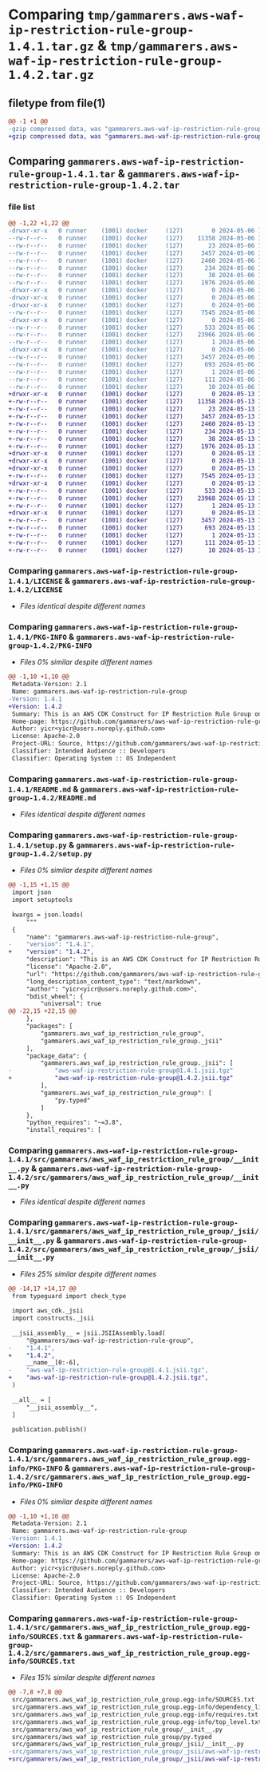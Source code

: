 # Comparing `tmp/gammarers.aws-waf-ip-restriction-rule-group-1.4.1.tar.gz` & `tmp/gammarers.aws-waf-ip-restriction-rule-group-1.4.2.tar.gz`

## filetype from file(1)

```diff
@@ -1 +1 @@
-gzip compressed data, was "gammarers.aws-waf-ip-restriction-rule-group-1.4.1.tar", last modified: Mon May  6 19:20:50 2024, max compression
+gzip compressed data, was "gammarers.aws-waf-ip-restriction-rule-group-1.4.2.tar", last modified: Mon May 13 19:19:59 2024, max compression
```

## Comparing `gammarers.aws-waf-ip-restriction-rule-group-1.4.1.tar` & `gammarers.aws-waf-ip-restriction-rule-group-1.4.2.tar`

### file list

```diff
@@ -1,22 +1,22 @@
-drwxr-xr-x   0 runner    (1001) docker     (127)        0 2024-05-06 19:20:50.932695 gammarers.aws-waf-ip-restriction-rule-group-1.4.1/
--rw-r--r--   0 runner    (1001) docker     (127)    11358 2024-05-06 19:20:40.000000 gammarers.aws-waf-ip-restriction-rule-group-1.4.1/LICENSE
--rw-r--r--   0 runner    (1001) docker     (127)       23 2024-05-06 19:20:40.000000 gammarers.aws-waf-ip-restriction-rule-group-1.4.1/MANIFEST.in
--rw-r--r--   0 runner    (1001) docker     (127)     3457 2024-05-06 19:20:50.932695 gammarers.aws-waf-ip-restriction-rule-group-1.4.1/PKG-INFO
--rw-r--r--   0 runner    (1001) docker     (127)     2460 2024-05-06 19:20:40.000000 gammarers.aws-waf-ip-restriction-rule-group-1.4.1/README.md
--rw-r--r--   0 runner    (1001) docker     (127)      234 2024-05-06 19:20:40.000000 gammarers.aws-waf-ip-restriction-rule-group-1.4.1/pyproject.toml
--rw-r--r--   0 runner    (1001) docker     (127)       38 2024-05-06 19:20:50.932695 gammarers.aws-waf-ip-restriction-rule-group-1.4.1/setup.cfg
--rw-r--r--   0 runner    (1001) docker     (127)     1976 2024-05-06 19:20:40.000000 gammarers.aws-waf-ip-restriction-rule-group-1.4.1/setup.py
-drwxr-xr-x   0 runner    (1001) docker     (127)        0 2024-05-06 19:20:50.932695 gammarers.aws-waf-ip-restriction-rule-group-1.4.1/src/
-drwxr-xr-x   0 runner    (1001) docker     (127)        0 2024-05-06 19:20:50.932695 gammarers.aws-waf-ip-restriction-rule-group-1.4.1/src/gammarers/
-drwxr-xr-x   0 runner    (1001) docker     (127)        0 2024-05-06 19:20:50.932695 gammarers.aws-waf-ip-restriction-rule-group-1.4.1/src/gammarers/aws_waf_ip_restriction_rule_group/
--rw-r--r--   0 runner    (1001) docker     (127)     7545 2024-05-06 19:20:40.000000 gammarers.aws-waf-ip-restriction-rule-group-1.4.1/src/gammarers/aws_waf_ip_restriction_rule_group/__init__.py
-drwxr-xr-x   0 runner    (1001) docker     (127)        0 2024-05-06 19:20:50.932695 gammarers.aws-waf-ip-restriction-rule-group-1.4.1/src/gammarers/aws_waf_ip_restriction_rule_group/_jsii/
--rw-r--r--   0 runner    (1001) docker     (127)      533 2024-05-06 19:20:40.000000 gammarers.aws-waf-ip-restriction-rule-group-1.4.1/src/gammarers/aws_waf_ip_restriction_rule_group/_jsii/__init__.py
--rw-r--r--   0 runner    (1001) docker     (127)    23966 2024-05-06 19:20:40.000000 gammarers.aws-waf-ip-restriction-rule-group-1.4.1/src/gammarers/aws_waf_ip_restriction_rule_group/_jsii/aws-waf-ip-restriction-rule-group@1.4.1.jsii.tgz
--rw-r--r--   0 runner    (1001) docker     (127)        1 2024-05-06 19:20:40.000000 gammarers.aws-waf-ip-restriction-rule-group-1.4.1/src/gammarers/aws_waf_ip_restriction_rule_group/py.typed
-drwxr-xr-x   0 runner    (1001) docker     (127)        0 2024-05-06 19:20:50.932695 gammarers.aws-waf-ip-restriction-rule-group-1.4.1/src/gammarers.aws_waf_ip_restriction_rule_group.egg-info/
--rw-r--r--   0 runner    (1001) docker     (127)     3457 2024-05-06 19:20:50.000000 gammarers.aws-waf-ip-restriction-rule-group-1.4.1/src/gammarers.aws_waf_ip_restriction_rule_group.egg-info/PKG-INFO
--rw-r--r--   0 runner    (1001) docker     (127)      693 2024-05-06 19:20:50.000000 gammarers.aws-waf-ip-restriction-rule-group-1.4.1/src/gammarers.aws_waf_ip_restriction_rule_group.egg-info/SOURCES.txt
--rw-r--r--   0 runner    (1001) docker     (127)        1 2024-05-06 19:20:50.000000 gammarers.aws-waf-ip-restriction-rule-group-1.4.1/src/gammarers.aws_waf_ip_restriction_rule_group.egg-info/dependency_links.txt
--rw-r--r--   0 runner    (1001) docker     (127)      111 2024-05-06 19:20:50.000000 gammarers.aws-waf-ip-restriction-rule-group-1.4.1/src/gammarers.aws_waf_ip_restriction_rule_group.egg-info/requires.txt
--rw-r--r--   0 runner    (1001) docker     (127)       10 2024-05-06 19:20:50.000000 gammarers.aws-waf-ip-restriction-rule-group-1.4.1/src/gammarers.aws_waf_ip_restriction_rule_group.egg-info/top_level.txt
+drwxr-xr-x   0 runner    (1001) docker     (127)        0 2024-05-13 19:19:59.404374 gammarers.aws-waf-ip-restriction-rule-group-1.4.2/
+-rw-r--r--   0 runner    (1001) docker     (127)    11358 2024-05-13 19:19:47.000000 gammarers.aws-waf-ip-restriction-rule-group-1.4.2/LICENSE
+-rw-r--r--   0 runner    (1001) docker     (127)       23 2024-05-13 19:19:47.000000 gammarers.aws-waf-ip-restriction-rule-group-1.4.2/MANIFEST.in
+-rw-r--r--   0 runner    (1001) docker     (127)     3457 2024-05-13 19:19:59.404374 gammarers.aws-waf-ip-restriction-rule-group-1.4.2/PKG-INFO
+-rw-r--r--   0 runner    (1001) docker     (127)     2460 2024-05-13 19:19:47.000000 gammarers.aws-waf-ip-restriction-rule-group-1.4.2/README.md
+-rw-r--r--   0 runner    (1001) docker     (127)      234 2024-05-13 19:19:47.000000 gammarers.aws-waf-ip-restriction-rule-group-1.4.2/pyproject.toml
+-rw-r--r--   0 runner    (1001) docker     (127)       38 2024-05-13 19:19:59.404374 gammarers.aws-waf-ip-restriction-rule-group-1.4.2/setup.cfg
+-rw-r--r--   0 runner    (1001) docker     (127)     1976 2024-05-13 19:19:47.000000 gammarers.aws-waf-ip-restriction-rule-group-1.4.2/setup.py
+drwxr-xr-x   0 runner    (1001) docker     (127)        0 2024-05-13 19:19:59.400375 gammarers.aws-waf-ip-restriction-rule-group-1.4.2/src/
+drwxr-xr-x   0 runner    (1001) docker     (127)        0 2024-05-13 19:19:59.400375 gammarers.aws-waf-ip-restriction-rule-group-1.4.2/src/gammarers/
+drwxr-xr-x   0 runner    (1001) docker     (127)        0 2024-05-13 19:19:59.404374 gammarers.aws-waf-ip-restriction-rule-group-1.4.2/src/gammarers/aws_waf_ip_restriction_rule_group/
+-rw-r--r--   0 runner    (1001) docker     (127)     7545 2024-05-13 19:19:47.000000 gammarers.aws-waf-ip-restriction-rule-group-1.4.2/src/gammarers/aws_waf_ip_restriction_rule_group/__init__.py
+drwxr-xr-x   0 runner    (1001) docker     (127)        0 2024-05-13 19:19:59.404374 gammarers.aws-waf-ip-restriction-rule-group-1.4.2/src/gammarers/aws_waf_ip_restriction_rule_group/_jsii/
+-rw-r--r--   0 runner    (1001) docker     (127)      533 2024-05-13 19:19:47.000000 gammarers.aws-waf-ip-restriction-rule-group-1.4.2/src/gammarers/aws_waf_ip_restriction_rule_group/_jsii/__init__.py
+-rw-r--r--   0 runner    (1001) docker     (127)    23968 2024-05-13 19:19:47.000000 gammarers.aws-waf-ip-restriction-rule-group-1.4.2/src/gammarers/aws_waf_ip_restriction_rule_group/_jsii/aws-waf-ip-restriction-rule-group@1.4.2.jsii.tgz
+-rw-r--r--   0 runner    (1001) docker     (127)        1 2024-05-13 19:19:47.000000 gammarers.aws-waf-ip-restriction-rule-group-1.4.2/src/gammarers/aws_waf_ip_restriction_rule_group/py.typed
+drwxr-xr-x   0 runner    (1001) docker     (127)        0 2024-05-13 19:19:59.404374 gammarers.aws-waf-ip-restriction-rule-group-1.4.2/src/gammarers.aws_waf_ip_restriction_rule_group.egg-info/
+-rw-r--r--   0 runner    (1001) docker     (127)     3457 2024-05-13 19:19:59.000000 gammarers.aws-waf-ip-restriction-rule-group-1.4.2/src/gammarers.aws_waf_ip_restriction_rule_group.egg-info/PKG-INFO
+-rw-r--r--   0 runner    (1001) docker     (127)      693 2024-05-13 19:19:59.000000 gammarers.aws-waf-ip-restriction-rule-group-1.4.2/src/gammarers.aws_waf_ip_restriction_rule_group.egg-info/SOURCES.txt
+-rw-r--r--   0 runner    (1001) docker     (127)        1 2024-05-13 19:19:59.000000 gammarers.aws-waf-ip-restriction-rule-group-1.4.2/src/gammarers.aws_waf_ip_restriction_rule_group.egg-info/dependency_links.txt
+-rw-r--r--   0 runner    (1001) docker     (127)      111 2024-05-13 19:19:59.000000 gammarers.aws-waf-ip-restriction-rule-group-1.4.2/src/gammarers.aws_waf_ip_restriction_rule_group.egg-info/requires.txt
+-rw-r--r--   0 runner    (1001) docker     (127)       10 2024-05-13 19:19:59.000000 gammarers.aws-waf-ip-restriction-rule-group-1.4.2/src/gammarers.aws_waf_ip_restriction_rule_group.egg-info/top_level.txt
```

### Comparing `gammarers.aws-waf-ip-restriction-rule-group-1.4.1/LICENSE` & `gammarers.aws-waf-ip-restriction-rule-group-1.4.2/LICENSE`

 * *Files identical despite different names*

### Comparing `gammarers.aws-waf-ip-restriction-rule-group-1.4.1/PKG-INFO` & `gammarers.aws-waf-ip-restriction-rule-group-1.4.2/PKG-INFO`

 * *Files 0% similar despite different names*

```diff
@@ -1,10 +1,10 @@
 Metadata-Version: 2.1
 Name: gammarers.aws-waf-ip-restriction-rule-group
-Version: 1.4.1
+Version: 1.4.2
 Summary: This is an AWS CDK Construct for IP Restriction Rule Group on WAF V2
 Home-page: https://github.com/gammarers/aws-waf-ip-restriction-rule-group.git
 Author: yicr<yicr@users.noreply.github.com>
 License: Apache-2.0
 Project-URL: Source, https://github.com/gammarers/aws-waf-ip-restriction-rule-group.git
 Classifier: Intended Audience :: Developers
 Classifier: Operating System :: OS Independent
```

### Comparing `gammarers.aws-waf-ip-restriction-rule-group-1.4.1/README.md` & `gammarers.aws-waf-ip-restriction-rule-group-1.4.2/README.md`

 * *Files identical despite different names*

### Comparing `gammarers.aws-waf-ip-restriction-rule-group-1.4.1/setup.py` & `gammarers.aws-waf-ip-restriction-rule-group-1.4.2/setup.py`

 * *Files 0% similar despite different names*

```diff
@@ -1,15 +1,15 @@
 import json
 import setuptools
 
 kwargs = json.loads(
     """
 {
     "name": "gammarers.aws-waf-ip-restriction-rule-group",
-    "version": "1.4.1",
+    "version": "1.4.2",
     "description": "This is an AWS CDK Construct for IP Restriction Rule Group on WAF V2",
     "license": "Apache-2.0",
     "url": "https://github.com/gammarers/aws-waf-ip-restriction-rule-group.git",
     "long_description_content_type": "text/markdown",
     "author": "yicr<yicr@users.noreply.github.com>",
     "bdist_wheel": {
         "universal": true
@@ -22,15 +22,15 @@
     },
     "packages": [
         "gammarers.aws_waf_ip_restriction_rule_group",
         "gammarers.aws_waf_ip_restriction_rule_group._jsii"
     ],
     "package_data": {
         "gammarers.aws_waf_ip_restriction_rule_group._jsii": [
-            "aws-waf-ip-restriction-rule-group@1.4.1.jsii.tgz"
+            "aws-waf-ip-restriction-rule-group@1.4.2.jsii.tgz"
         ],
         "gammarers.aws_waf_ip_restriction_rule_group": [
             "py.typed"
         ]
     },
     "python_requires": "~=3.8",
     "install_requires": [
```

### Comparing `gammarers.aws-waf-ip-restriction-rule-group-1.4.1/src/gammarers/aws_waf_ip_restriction_rule_group/__init__.py` & `gammarers.aws-waf-ip-restriction-rule-group-1.4.2/src/gammarers/aws_waf_ip_restriction_rule_group/__init__.py`

 * *Files identical despite different names*

### Comparing `gammarers.aws-waf-ip-restriction-rule-group-1.4.1/src/gammarers/aws_waf_ip_restriction_rule_group/_jsii/__init__.py` & `gammarers.aws-waf-ip-restriction-rule-group-1.4.2/src/gammarers/aws_waf_ip_restriction_rule_group/_jsii/__init__.py`

 * *Files 25% similar despite different names*

```diff
@@ -14,17 +14,17 @@
 from typeguard import check_type
 
 import aws_cdk._jsii
 import constructs._jsii
 
 __jsii_assembly__ = jsii.JSIIAssembly.load(
     "@gammarers/aws-waf-ip-restriction-rule-group",
-    "1.4.1",
+    "1.4.2",
     __name__[0:-6],
-    "aws-waf-ip-restriction-rule-group@1.4.1.jsii.tgz",
+    "aws-waf-ip-restriction-rule-group@1.4.2.jsii.tgz",
 )
 
 __all__ = [
     "__jsii_assembly__",
 ]
 
 publication.publish()
```

### Comparing `gammarers.aws-waf-ip-restriction-rule-group-1.4.1/src/gammarers.aws_waf_ip_restriction_rule_group.egg-info/PKG-INFO` & `gammarers.aws-waf-ip-restriction-rule-group-1.4.2/src/gammarers.aws_waf_ip_restriction_rule_group.egg-info/PKG-INFO`

 * *Files 0% similar despite different names*

```diff
@@ -1,10 +1,10 @@
 Metadata-Version: 2.1
 Name: gammarers.aws-waf-ip-restriction-rule-group
-Version: 1.4.1
+Version: 1.4.2
 Summary: This is an AWS CDK Construct for IP Restriction Rule Group on WAF V2
 Home-page: https://github.com/gammarers/aws-waf-ip-restriction-rule-group.git
 Author: yicr<yicr@users.noreply.github.com>
 License: Apache-2.0
 Project-URL: Source, https://github.com/gammarers/aws-waf-ip-restriction-rule-group.git
 Classifier: Intended Audience :: Developers
 Classifier: Operating System :: OS Independent
```

### Comparing `gammarers.aws-waf-ip-restriction-rule-group-1.4.1/src/gammarers.aws_waf_ip_restriction_rule_group.egg-info/SOURCES.txt` & `gammarers.aws-waf-ip-restriction-rule-group-1.4.2/src/gammarers.aws_waf_ip_restriction_rule_group.egg-info/SOURCES.txt`

 * *Files 15% similar despite different names*

```diff
@@ -7,8 +7,8 @@
 src/gammarers.aws_waf_ip_restriction_rule_group.egg-info/SOURCES.txt
 src/gammarers.aws_waf_ip_restriction_rule_group.egg-info/dependency_links.txt
 src/gammarers.aws_waf_ip_restriction_rule_group.egg-info/requires.txt
 src/gammarers.aws_waf_ip_restriction_rule_group.egg-info/top_level.txt
 src/gammarers/aws_waf_ip_restriction_rule_group/__init__.py
 src/gammarers/aws_waf_ip_restriction_rule_group/py.typed
 src/gammarers/aws_waf_ip_restriction_rule_group/_jsii/__init__.py
-src/gammarers/aws_waf_ip_restriction_rule_group/_jsii/aws-waf-ip-restriction-rule-group@1.4.1.jsii.tgz
+src/gammarers/aws_waf_ip_restriction_rule_group/_jsii/aws-waf-ip-restriction-rule-group@1.4.2.jsii.tgz
```

